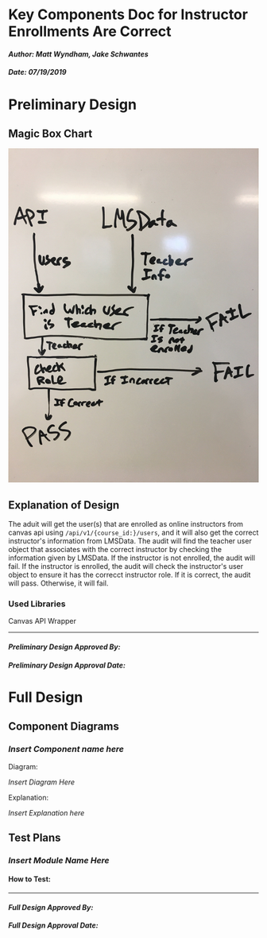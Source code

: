 # Key Components Doc for Instructor Enrollments Are Correct
#### *Author: Matt Wyndham, Jake Schwantes*
#### *Date: 07/19/2019*

# Preliminary Design

## Magic Box Chart

![magic box chart for the instructor enrollments being correct](images/instructor-enrollments.jpg)

## Explanation of Design
The aduit will get the user(s) that are enrolled as online instructors from canvas api using `/api/v1/{course_id:}/users`, and it will also get the correct instructor's information from LMSData. The audit will find the teacher user object that associates with the correct instructor by checking the information given by LMSData. If the instructor is not enrolled, the audit will fail. If the instructor is enrolled, the audit will check the instructor's user object to ensure it has the correcct instructor role. If it is correct, the audit will pass. Otherwise, it will fail.


### Used Libraries
Canvas API Wrapper

<!--## Things to Consider Before Getting Project Approved
- Are there any approved libraries that I can use? [Link to Approved Library List]
- Are there design patterns that will help?  [Link to Design Patterns]
- Can I design it so that it is a general tool instead of a specific solution?
- How can it be easily expanded?
- What does the minimum viable product look like?
## Prep for Learning Phase
- What do I need to learn
- How will I learn it
- What will I do to learn it (prototypes/tutorials/research time limit?)
- What is the definition of done for my learning process
- How do I measure the progress of learning
- Is there a deliverable that can be created during the learning process?
-->

-----

#### *Preliminary Design Approved By:* 
#### *Preliminary Design Approval Date:*

# Full Design

## Component Diagrams
<!-- Diagrams and companion explanations for all Key Components.
These would include information about inputs, outputs, and what a function does for every major function. -->

<!-- For each component, the following template will be followed: (In other words, the template below will repeat for each component)-->

### *Insert Component name here*

Diagram:

*Insert Diagram Here*

Explanation:

*Insert Explanation here*

<!-- For a future release:
## Test Plans
For each major function the test plan template will be as follows (in other words the template below will repeat for each test) 
### *Insert name of component here (e.g. convertIdToCourseObject function)*
#### Test 1: *Insert Test name here*
Summary: 
 *Insert Test Summary Here*
 Type: *Insert Type here (Unit Test, Manual Test, Selenium/Puppeteer test (Overkill?))* 
Procedure:
1. *Insert Steps here*
1. *and here*
1. *and here*
Expected Outcome:
*Insert Expected Outcome here*
-->

## Test Plans

### *Insert Module Name Here*
#### How to Test:





-----

#### *Full Design Approved By:* 
#### *Full Design Approval Date:*


<!-- Diagram Types:
 - Data Flow (I think this will be the most popular)
 - Structure Charts (This is really good for showing input and output of every function)
 - UML Class Diagram (a must for object oriented projects) -->


<!--
"instructor enrollments are correct" and "instructors have correct role" had similar logic. I merged the two audits into one and merged fail conditions as well, putting both project captures and key components into individual files in one folder.
-->
